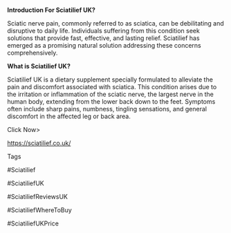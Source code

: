 **Introduction For Sciatilief UK?**

Sciatic nerve pain, commonly referred to as sciatica, can be debilitating and disruptive to daily life. Individuals suffering from this condition seek solutions that provide fast, effective, and lasting relief. Sciatilief has emerged as a promising natural solution addressing these concerns comprehensively.

**What is Sciatilief UK?**

Sciatilief UK is a dietary supplement specially formulated to alleviate the pain and discomfort associated with sciatica. This condition arises due to the irritation or inflammation of the sciatic nerve, the largest nerve in the human body, extending from the lower back down to the feet. Symptoms often include sharp pains, numbness, tingling sensations, and general discomfort in the affected leg or back area.

Click Now>

https://sciatilief.co.uk/

Tags

#Sciatilief

#SciatiliefUK

#SciatiliefReviewsUK

#SciatiliefWhereToBuy

#SciatiliefUKPrice

